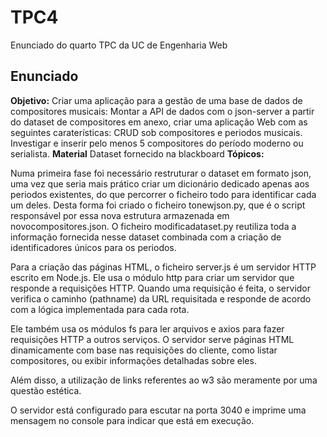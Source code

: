 # TPC4

Enunciado do quarto TPC da UC de Engenharia Web

## Enunciado 

**Objetivo:** Criar uma aplicação para a gestão de uma base de dados de compositores musicais:  Montar a API de dados com o json-server a partir do dataset de compositores em anexo, criar uma aplicação Web com as seguintes caraterísticas: CRUD sob compositores e periodos musicais. Investigar e inserir pelo menos 5 compositores do período moderno ou serialista.
**Material** Dataset fornecido na blackboard
**Tópicos:**  

Numa primeira fase foi necessário restruturar o dataset em formato json, uma vez que seria mais prático criar um dicionário dedicado apenas aos periodos existentes, do que percorrer o ficheiro todo para identificar cada um deles. 
Desta forma foi criado o ficheiro tonewjson.py, que é o script responsável por essa nova estrutura armazenada em novocompositores.json. O ficheiro modificadataset.py reutiliza toda a informação fornecida nesse dataset combinada com a criação de identificadores únicos para os periodos.

Para a criação das páginas HTML, o ficheiro server.js é um servidor HTTP escrito em Node.js. Ele usa o módulo http para criar um servidor que responde a requisições HTTP. Quando uma requisição é feita, o servidor verifica o caminho (pathname) da URL requisitada e responde de acordo com a lógica implementada para cada rota.

Ele também usa os módulos fs para ler arquivos e axios para fazer requisições HTTP a outros serviços. O servidor serve páginas HTML dinamicamente com base nas requisições do cliente, como listar compositores, ou exibir informações detalhadas sobre eles.

Além disso, a utilização de links referentes ao w3 são meramente por uma questão estética.

O servidor está configurado para escutar na porta 3040 e imprime uma mensagem no console para indicar que está em execução.
